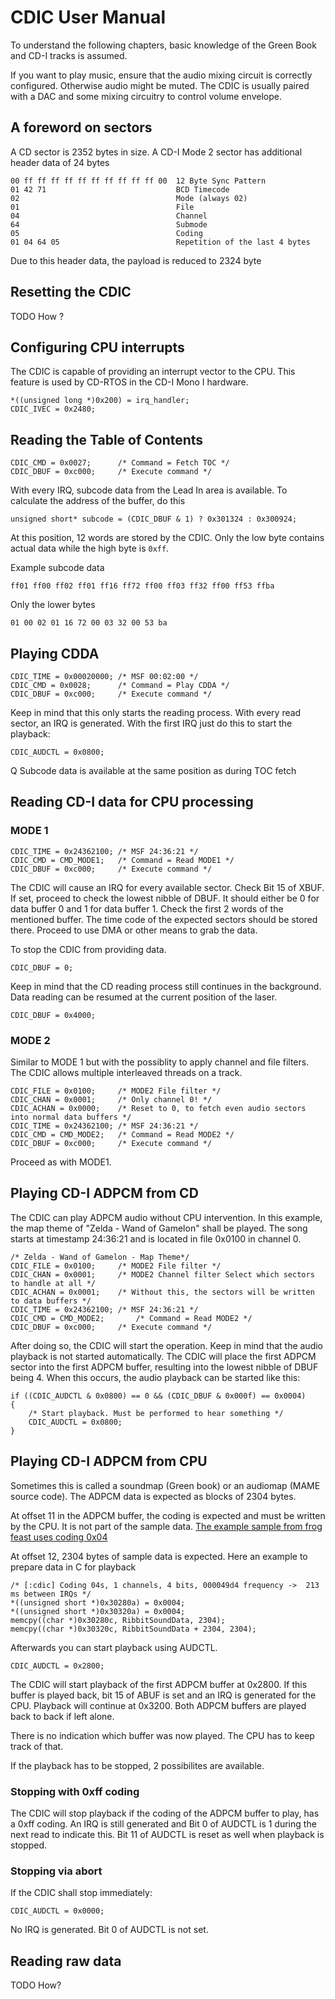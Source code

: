 # CDIC User Manual

To understand the following chapters, basic knowledge of the Green Book and CD-I tracks is assumed.

If you want to play music, ensure that the audio mixing circuit is correctly configured. Otherwise audio might be muted. The CDIC is usually paired with a DAC and some mixing circuitry to control volume envelope.

## A foreword on sectors

A CD sector is 2352 bytes in size.
A CD-I Mode 2 sector has additional header data of 24 bytes

	00 ff ff ff ff ff ff ff ff ff ff 00  12 Byte Sync Pattern
    01 42 71 							 BCD Timecode
    02 									 Mode (always 02)
    01 									 File
    04 									 Channel
    64 									 Submode
    05 									 Coding
    01 04 64 05							 Repetition of the last 4 bytes

Due to this header data, the payload is reduced to 2324 byte

## Resetting the CDIC

TODO How ?

## Configuring CPU interrupts

The CDIC is capable of providing an interrupt vector to the CPU.
This feature is used by CD-RTOS in the CD-I Mono I hardware.

    *((unsigned long *)0x200) = irq_handler;
	CDIC_IVEC = 0x2480;

## Reading the Table of Contents

	CDIC_CMD = 0x0027;      /* Command = Fetch TOC */
    CDIC_DBUF = 0xc000;     /* Execute command */

With every IRQ, subcode data from the Lead In area is available.
To calculate the address of the buffer, do this

    unsigned short* subcode = (CDIC_DBUF & 1) ? 0x301324 : 0x300924;

At this position, 12 words are stored by the CDIC. Only the low byte
contains actual data while the high byte is `0xff`.

Example subcode data

	ff01 ff00 ff02 ff01 ff16 ff72 ff00 ff03 ff32 ff00 ff53 ffba

Only the lower bytes

	01 00 02 01 16 72 00 03 32 00 53 ba

## Playing CDDA

	CDIC_TIME = 0x00020000; /* MSF 00:02:00 */
    CDIC_CMD = 0x0028;      /* Command = Play CDDA */
    CDIC_DBUF = 0xc000;     /* Execute command */

Keep in mind that this only starts the reading process.
With every read sector, an IRQ is generated. With the first
IRQ just do this to start the playback:

    CDIC_AUDCTL = 0x0800;

Q Subcode data is available at the same position as during TOC fetch

## Reading CD-I data for CPU processing

### MODE 1

    CDIC_TIME = 0x24362100; /* MSF 24:36:21 */
    CDIC_CMD = CMD_MODE1;   /* Command = Read MODE1 */
    CDIC_DBUF = 0xc000;     /* Execute command */

The CDIC will cause an IRQ for every available sector.
Check Bit 15 of XBUF. If set, proceed to check the lowest nibble of DBUF.
It should either be 0 for data buffer 0 and 1 for data buffer 1.
Check the first 2 words of the mentioned buffer.
The time code of the expected sectors should be stored there. Proceed to use DMA
or other means to grab the data.

To stop the CDIC from providing data.

	CDIC_DBUF = 0;

Keep in mind that the CD reading process still continues in the background.
Data reading can be resumed at the current position of the laser.

    CDIC_DBUF = 0x4000;

### MODE 2

Similar to MODE 1 but with the possiblity to apply channel and file filters. The CDIC allows multiple interleaved threads on a track.

    CDIC_FILE = 0x0100;     /* MODE2 File filter */
    CDIC_CHAN = 0x0001;     /* Only channel 0! */
    CDIC_ACHAN = 0x0000;    /* Reset to 0, to fetch even audio sectors into normal data buffers */
    CDIC_TIME = 0x24362100; /* MSF 24:36:21 */
    CDIC_CMD = CMD_MODE2;   /* Command = Read MODE2 */
    CDIC_DBUF = 0xc000;     /* Execute command */

Proceed as with MODE1.

## Playing CD-I ADPCM from CD

The CDIC can play ADPCM audio without CPU intervention.
In this example, the map theme of "Zelda - Wand of Gamelon" shall be played.
The song starts at timestamp 24:36:21 and is located in file 0x0100 in channel 0.

	/* Zelda - Wand of Gamelon - Map Theme*/
	CDIC_FILE = 0x0100;		/* MODE2 File filter */
	CDIC_CHAN = 0x0001;		/* MODE2 Channel filter Select which sectors to handle at all */
	CDIC_ACHAN = 0x0001;	/* Without this, the sectors will be written to data buffers */
	CDIC_TIME = 0x24362100; /* MSF 24:36:21 */
	CDIC_CMD = CMD_MODE2;		/* Command = Read MODE2 */
	CDIC_DBUF = 0xc000;		/* Execute command */

After doing so, the CDIC will start the operation.
Keep in mind that the audio playback is not started automatically.
The CDIC will place the first ADPCM sector into the first ADPCM buffer,
resulting into the lowest nibble of DBUF being 4.
When this occurs, the audio playback can be started like this:

	if ((CDIC_AUDCTL & 0x0800) == 0 && (CDIC_DBUF & 0x000f) == 0x0004)
	{
		/* Start playback. Must be performed to hear something */
		CDIC_AUDCTL = 0x0800;
	}

## Playing CD-I ADPCM from CPU

Sometimes this is called a soundmap (Green book) or an audiomap (MAME source code).
The ADPCM data is expected as blocks of 2304 bytes.

At offset 11 in the ADPCM buffer, the coding is expected
and must be written by the CPU. It is not part of the sample data.
[The example sample from frog feast uses coding 0x04](../src/ribbit_sample.h)

At offset 12, 2304 bytes of sample data is expected.
Here an example to prepare data in C for playback

	/* [:cdic] Coding 04s, 1 channels, 4 bits, 000049d4 frequency ->  213 ms between IRQs */
	*((unsigned short *)0x30280a) = 0x0004;
	*((unsigned short *)0x30320a) = 0x0004;
	memcpy((char *)0x30280c, RibbitSoundData, 2304);
	memcpy((char *)0x30320c, RibbitSoundData + 2304, 2304);

Afterwards you can start playback using AUDCTL.

	CDIC_AUDCTL = 0x2800;

The CDIC will start playback of the first ADPCM buffer at 0x2800.
If this buffer is played back, bit 15 of ABUF is set and an
IRQ is generated for the CPU. Playback will continue at 0x3200.
Both ADPCM buffers are played back to back if left alone.

There is no indication which buffer was now played. The CPU has to keep track of that.

If the playback has to be stopped, 2 possibilites are available.

### Stopping with 0xff coding

The CDIC will stop playback if the coding of the ADPCM buffer to play, has a 0xff coding. An IRQ is still generated and Bit 0 of AUDCTL is 1 during the next read to indicate this.
Bit 11 of AUDCTL is reset as well when playback is stopped.

### Stopping via abort

If the CDIC shall stop immediately:

	CDIC_AUDCTL = 0x0000;

No IRQ is generated. Bit 0 of AUDCTL is not set.

## Reading raw data

TODO How?
